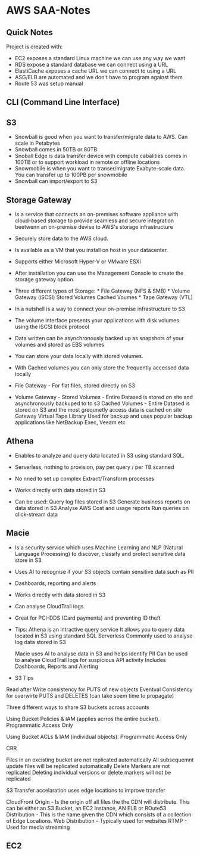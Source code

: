 # AWS SAA-Notes
  
  ## Quick Notes
Project is created with:
* EC2 exposes a standard Linux machine we can use any way we want
* RDS expose a standard database we can connect using a URL
* ElastiCache exposes a cache URL we can connect to using a URL
* ASG/ELB are automated and we don't have to program against them
* Route 53 was setup manual

## CLI (Command Line Interface) 



   ## S3 

 * Snowball is good when you want to transfer/migrate data to AWS. Can scale in Petabytes
 * Snowball comes in 50TB or 80TB
 * Snoball Edge is data transfer device with compute cabalities comes in 100TB or to support workload in remote or offline locations
 * Snowmobile is when you want to transer/migrate Exabyte-scale data. You can transfer up to 100PB per snowmobile
 * Snowball can import/export to S3 


  ## Storage Gateway
  
  
  * Is a service that connects an on-premises software appliance with cloud-based storage to provide seamless and secure integration beetwenn an on-premise devise to AWS's storage infrastructure 
  * Securely store data to the AWS cloud.
  * Is available as a VM that you install on host in your datacenter.
  * Supports either Microsoft Hyper-V or VMware ESXi
  * After installation you can use the Management Console to create the storage gateway option.
  * Three different types of Storage:
          * File Gateway (NFS & SMB)
          * Volume Gateway (iSCSI)
                Stored Volumes 
                Cached Voumes
          * Tape Gateway (VTL)
          
   * In a nutshell is a way to connect your on-premise infrastructure to S3
   * The volume interface presents your applications with disk volumes using the iSCSI block protocol
   * Data written can be asynchronously backed up as snapshots of your volumes and stored as EBS volumes
   * You can store your data locally with stored volumes. 
   * With Cached volumes you can only store the frequently accessed data locally 
   
   * File Gateway - For flat files, stored directly on S3
   * Volume Gateway - 
          Stored Volumes - Entire Datased is stored on site and asynchronously backuped to to s3
          Cached Volumes - Entire Datased is stored on S3 and the most grequnetly access data is cached on site
          Gateway Virtual Tape Library
            Used for backup and uses popular backup applications like NetBackup Exec, Veeam etc
          
   ## Athena
   
   * Enables to analyze and query data located in S3 using standard SQL.
   * Serverless, nothing to provision, pay per query / per TB scanned
   * No nned to set up complex Extract/Transform processes
   * Works directly with data stored in S3
   
   * Can be used: 
          Query log files stored in S3
          Generate business reports on data stored in S3
          Analyse AWS Cost and usage reports
          Run queries on click-stream data
          
          
  ## Macie
   
   * Is a security service which uses Machine Learning and NLP (Natural Language Processing) to discover, classify and protect sensitive data store in 
     S3.
   * Uses AI to recognise if your S3 objects contain sensitive data such as PII
   * Dashboards, reporting and alerts
   * Works directly with data stored in S3
   * Can analyse CloudTrail logs
   * Great for PCI-DDS (Card payments) and preventing ID theft
   
  
   * Tips:
        Athena is an intractive query service
        It allows you to query data located in S3 using standard SQL
        Serverless
        Commonly used to analyse log data stored in S3
        
        Macie uses AI to analyse data in S3 and helps identify PII
        Can be used to analyse CloudTrail logs for suspicious API activity
        Includes Dashboards, Reports and Alerting
        
        
        
        
   * S3 Tips
    
   Read after Write consistency for PUTS of new objects
   Eventual Consistency for overwirte PUTS and DELETES (can take soem time to propagate) 
    
   Three different ways to share S3 buckets across accounts
    
   Using Bucket Policies & IAM (applies acrros the entire bucket).
   Programmatic Access Only
      
   Using Bucket ACLs & IAM (individual objects). Programmatic Access Only
      
   CRR
      
   Files in an excisting bucket are not replicated automatically
   All subsequemnt update files will be replicated automatically
   Delete Markers are not replicated
   Deleting individual versions or delete markers will not be replicated
      
      
      
   S3 Transfer accelaration uses edge locations to improve transfer
      
     
   CloudFront
   Origin - Is the origin off all files the the CDN will distribute. This can be either an S3 Bucket,      an EC2 Instance, AN ELB or ROute53
   Distribution - This is the name given the CDN which consists of a collection of Edge Locations.
   Web Distribution - Typically used for websites
   RTMP - Used for media streaming
     
     
     
              
   ## EC2      
   
   
   
